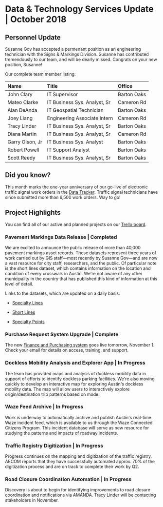 # Data & Technology Services Update | October 2018

## Personnel Update
Susanne Gov has accepted a permenant position as an engineering technician with the Signs & Markings Division. Susanne has contributed tremendously to our team, and will be dearly missed. Congrats on your new position, Susanne!

Our complete team member listing:

| Name                | Title           | Office      |
|:----|:----|:----|
| John Clary          | IT Supervisor        | Barton Oaks |
| Mateo Clarke         | IT Business Sys. Analyst, Sr           | Cameron Rd |
| Alan DeAnda         | IT Geospatial Technician           | Barton Oaks |
| Joey Liang          | Engineering Associate Intern           | Cameron Rd |
| Tracy Linder        | IT Business Sys. Analyst, Sr                | Barton Oaks |
| Diana Martin        | IT Business Sys. Analyst, Sr           | Cameron Rd |
| Garry Olson, Jr     | IT Business Sys. Analyst                | Barton Oaks |
| Robert Powell       | IT Support Analyst                | Barton Oaks |
| Scott Reedy         | IT Business Sys. Analyst, Sr                | Barton Oaks |


## Did you know?

This month marks the one-year anniversary of our go-live of electronic traffic signal work orders in the [Data Tracker](https://transportation.austintexas.io/data-tracker). Traffic signal technicians have since submitted more than 6,500 work orders. Way to go! 

## Project Highlights

You can find all of our active and planned projects on our [Trello board](https://trello.com/b/pNbgaKme/data-technology-services-operations).

### Pavement Markings Data Release | Completed

We are excited to announce the public release of more than 40,000 pavement markings asset records. These datasets represent three years of work carried out by GIS staff—most recently by Susanne Gov—and are now a vast resource for city staff, researchers, and the public. Of particular note is the short lines dataset, which contains information on the location and condition of every crosswalk in Austin. We're not aware of any other municipality in the country that has published this kind of information at this level of detail.

Links to the datasets, which are updated on a daily basis:

- [Specialty Lines](https://data.austintexas.gov/Transportation-and-Mobility/Pavement-Markings-Specialty-Lines/86p7-68jw)

- [Short Lines](https://data.austintexas.gov/Transportation-and-Mobility/Pavement-Markings-Short-Lines/3p2i-pqdc)

- [Specialty Points](https://data.austintexas.gov/Transportation-and-Mobility/Pavement-Markings-Specialty-Points/s82i-c3nm)

### Purchase Request System Upgrade | Complete

The new [Finance and Purchasing system](https://atd.knack.com/finance-purchasing#home/) goes live tomorrow, November 1. Check your email for details on access, training, and support. 

### Dockless Mobility Analysis and Explorer App  | In Progress

The team has provided maps and analysis of dockless mobility data in support of efforts to identify dockless parking facilities. We're also moving quickly to develop an interactive map for exploring Austin's dockless mobility data. The map will allow users to interactively explore origin/destination trip patterns based on mode.

### Waze Feed Archive | In Progress

Work is underway to automatically archive and publish Austin's real-time Waze incident feed, which is available to us through the Waze Connected Citizens Program. This incident database will serve as new resource for studying the patterns and impacts of roadway incidents.

### Traffic Registry Digitization | In Progress

Progress continues on the mapping and digitization of the traffic registry. AECOM reports that they have successfully automated approx. 70% of the digitization process and are on track to complete their work by Q2.

### Road Closure Coordination Automation | In Progress

Discovery is about to begin for identifying improvements to road closure coordination and notifications via AMANDA. Tracy Linder will be contacting stakeholders in November. 
